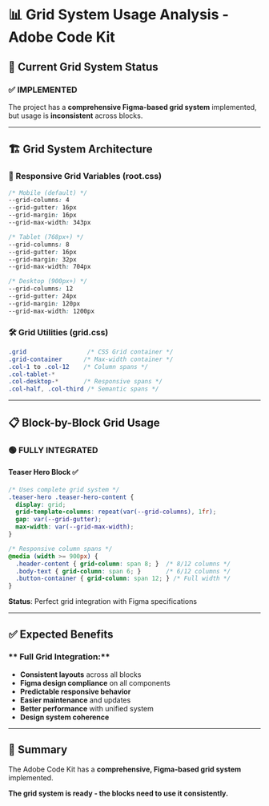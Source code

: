 # 📊 Grid System Usage Analysis - Adobe Code Kit

## 🎯 **Current Grid System Status**

### **✅ IMPLEMENTED**
The project has a **comprehensive Figma-based grid system** implemented, but usage is **inconsistent** across blocks.

---

## 🏗️ **Grid System Architecture**

### **📱 Responsive Grid Variables (root.css)**
```css
/* Mobile (default) */
--grid-columns: 4
--grid-gutter: 16px
--grid-margin: 16px
--grid-max-width: 343px

/* Tablet (768px+) */
--grid-columns: 8
--grid-gutter: 16px  
--grid-margin: 32px
--grid-max-width: 704px

/* Desktop (900px+) */
--grid-columns: 12
--grid-gutter: 24px
--grid-margin: 120px
--grid-max-width: 1200px
```

### **🛠️ Grid Utilities (grid.css)**
```css
.grid                 /* CSS Grid container */
.grid-container      /* Max-width container */
.col-1 to .col-12    /* Column spans */
.col-tablet-* 
.col-desktop-*       /* Responsive spans */
.col-half, .col-third /* Semantic spans */
```

---

## 📋 **Block-by-Block Grid Usage**

### **🟢 FULLY INTEGRATED**

#### **Teaser Hero Block** ✅
```css
/* Uses complete grid system */
.teaser-hero .teaser-hero-content {
  display: grid;
  grid-template-columns: repeat(var(--grid-columns), 1fr);
  gap: var(--grid-gutter);
  max-width: var(--grid-max-width);
}

/* Responsive column spans */
@media (width >= 900px) {
  .header-content { grid-column: span 8; }  /* 8/12 columns */
  .body-text { grid-column: span 6; }       /* 6/12 columns */
  .button-container { grid-column: span 12; } /* Full width */
}
```
**Status**: Perfect grid integration with Figma specifications

---

## ✅ **Expected Benefits**

### ** Full Grid Integration:**
- **Consistent layouts** across all blocks
- **Figma design compliance** on all components  
- **Predictable responsive behavior**
- **Easier maintenance** and updates
- **Better performance** with unified system
- **Design system coherence**

---

## 📝 **Summary**

The Adobe Code Kit has a **comprehensive, Figma-based grid system** implemented.

**The grid system is ready - the blocks need to use it consistently.**
